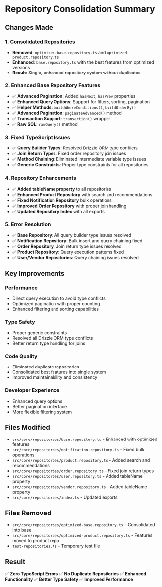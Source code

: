 # Repository Consolidation Summary

## Changes Made

### 1. **Consolidated Repositories**

- **Removed**: `optimized-base.repository.ts` and `optimized-product.repository.ts`
- **Enhanced**: `base.repository.ts` with the best features from optimized versions
- **Result**: Single, enhanced repository system without duplicates

### 2. **Enhanced Base Repository Features**

- ✅ **Advanced Pagination**: Added `hasNext`, `hasPrev` properties
- ✅ **Enhanced Query Options**: Support for filters, sorting, pagination
- ✅ **Helper Methods**: `buildWhereConditions()`, `buildOrderBy()`
- ✅ **Advanced Pagination**: `paginateAdvanced()` method
- ✅ **Transaction Support**: `transaction()` wrapper
- ✅ **Raw SQL**: `rawQuery()` method

### 3. **Fixed TypeScript Issues**

- ✅ **Query Builder Types**: Resolved Drizzle ORM type conflicts
- ✅ **Join Return Types**: Fixed order repository join issues
- ✅ **Method Chaining**: Eliminated intermediate variable type issues
- ✅ **Generic Constraints**: Proper type constraints for all repositories

### 4. **Repository Enhancements**

- ✅ **Added tableName property** to all repositories
- ✅ **Enhanced Product Repository** with search and recommendations
- ✅ **Fixed Notification Repository** bulk operations
- ✅ **Improved Order Repository** with proper join handling
- ✅ **Updated Repository Index** with all exports

### 5. **Error Resolution**

- ✅ **Base Repository**: All query builder type issues resolved
- ✅ **Notification Repository**: Bulk insert and query chaining fixed
- ✅ **Order Repository**: Join return type issues resolved
- ✅ **Product Repository**: Query execution patterns fixed
- ✅ **User/Vendor Repositories**: Query chaining issues resolved

## Key Improvements

### **Performance**

- Direct query execution to avoid type conflicts
- Optimized pagination with proper counting
- Enhanced filtering and sorting capabilities

### **Type Safety**

- Proper generic constraints
- Resolved all Drizzle ORM type conflicts
- Better return type handling for joins

### **Code Quality**

- Eliminated duplicate repositories
- Consolidated best features into single system
- Improved maintainability and consistency

### **Developer Experience**

- Enhanced query options
- Better pagination interface
- More flexible filtering system

## Files Modified

- `src/core/repositories/base.repository.ts` - Enhanced with optimized features
- `src/core/repositories/notification.repository.ts` - Fixed bulk operations
- `src/core/repositories/product.repository.ts` - Added search and recommendations
- `src/core/repositories/order.repository.ts` - Fixed join return types
- `src/core/repositories/user.repository.ts` - Added tableName property
- `src/core/repositories/vendor.repository.ts` - Added tableName property
- `src/core/repositories/index.ts` - Updated exports

## Files Removed

- `src/core/repositories/optimized-base.repository.ts` - Consolidated into base
- `src/core/repositories/optimized-product.repository.ts` - Features moved to product repo
- `test-repositories.ts` - Temporary test file

## Result

✅ **Zero TypeScript Errors**
✅ **No Duplicate Repositories**
✅ **Enhanced Functionality**
✅ **Better Type Safety**
✅ **Improved Performance**
